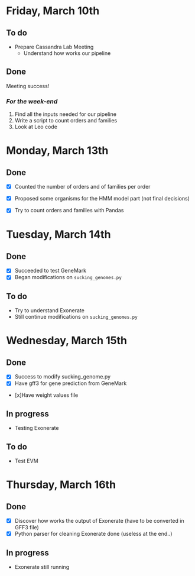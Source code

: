 # Friday, March 10th

## To do
- Prepare Cassandra Lab Meeting
    - Understand how works our pipeline
    
## Done
Meeting success!

### _For the week-end_
1. Find all the inputs needed for our pipeline
1. Write a script to count orders and families 
1. Look at Leo code 


# Monday, March 13th

## Done
- [x] Counted the number of orders and of families per order
- [x] Proposed some organisms for the HMM model part (not final decisions)
- [x] Try to count orders and families with Pandas


# Tuesday, March 14th

## Done
- [x] Succeeded to test GeneMark
- [x] Began modifications on `sucking_genomes.py`

## To do
- Try to understand Exonerate
- Still continue modifications on `sucking_genomes.py`


# Wednesday, March 15th

## Done
- [x] Success to modify sucking\_genome.py
- [x] Have gff3 for gene prediction from GeneMark
- [x]Have weight values file

## In progress
- Testing Exonerate

## To do
- Test EVM


# Thursday, March 16th

## Done
- [x] Discover how works the output of Exonerate (have to be converted in GFF3 file)
- [x] Python parser for cleaning Exonerate done (useless at the end..)

## In progress
- Exonerate still running